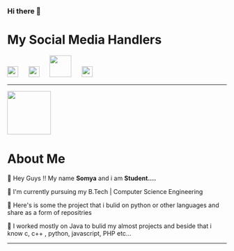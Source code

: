 ### Hi there 👋
# My Social Media Handlers
<a href="https://www.instagram.com/som.jaiswal.sj/"><img src="https://image.flaticon.com/icons/png/512/174/174855.png" width="25px;"></a> &nbsp;&nbsp;&nbsp;&nbsp;
<a href="https://www.linkedin.com/in/somya-jaiswal-48b32b19b/"><img src="https://image.flaticon.com/icons/png/512/174/174857.png" width="25px;"></a> &nbsp;&nbsp;&nbsp;&nbsp;
<a href="https://www.facebook.com/som.jaiswal.144/"> <img src="https://imageog.flaticon.com/icons/png/512/174/174848.png?size=1200x630f&pad=10,10,10,10&ext=png&bg=FFFFFFFF" width="50px;"></a>
&nbsp;&nbsp;&nbsp;&nbsp;
<a href="https://twitter.com/somj57"> <img src="https://image.flaticon.com/icons/svg/733/733579.svg" width="25px;"></a>
<hr>

<img src="https://scontent-bom1-1.xx.fbcdn.net/v/t1.0-9/117631350_830840771057746_8776981686425468198_o.jpg?_nc_cat=105&_nc_sid=09cbfe&_nc_ohc=wyE2qpGZVW0AX9m7ZG1&_nc_ht=scontent-bom1-1.xx&oh=5b8247e7d2475257e14a803dc1019169&oe=5F7AF1E7" width="100px;">
<h1><b>About Me</b></h1>

📌 Hey Guys !! My name <b>Somya</b> and i am <b>Student....</b>

📌 I'm currently pursuing my B.Tech | Computer Science Engineering

📌 Here's is some the project that i bulid on python or other languages and share as a form of repositries

📌 I worked mostly on Java to bulid my almost projects and beside that i know c, c++ , python, javascript, PHP etc...
<hr>
